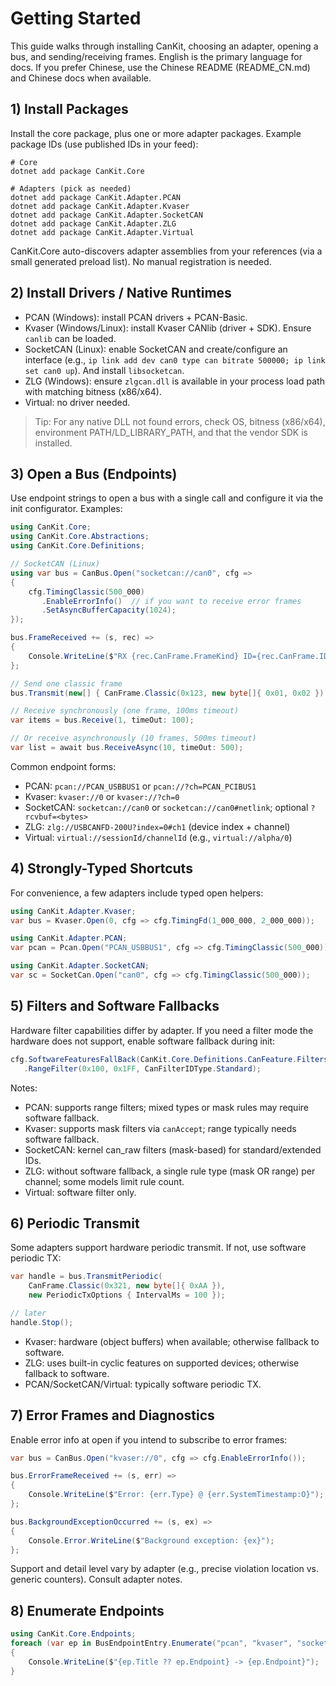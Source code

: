 # Getting Started

This guide walks through installing CanKit, choosing an adapter, opening a bus, and sending/receiving frames. English is the primary language for docs. If you prefer Chinese, use the Chinese README (README_CN.md) and Chinese docs when available.

## 1) Install Packages

Install the core package, plus one or more adapter packages. Example package IDs (use published IDs in your feed):

```
# Core
dotnet add package CanKit.Core

# Adapters (pick as needed)
dotnet add package CanKit.Adapter.PCAN
dotnet add package CanKit.Adapter.Kvaser
dotnet add package CanKit.Adapter.SocketCAN
dotnet add package CanKit.Adapter.ZLG
dotnet add package CanKit.Adapter.Virtual
```

CanKit.Core auto-discovers adapter assemblies from your references (via a small generated preload list). No manual registration is needed.

## 2) Install Drivers / Native Runtimes

- PCAN (Windows): install PCAN drivers + PCAN-Basic.
- Kvaser (Windows/Linux): install Kvaser CANlib (driver + SDK). Ensure `canlib` can be loaded.
- SocketCAN (Linux): enable SocketCAN and create/configure an interface (e.g., `ip link add dev can0 type can bitrate 500000; ip link set can0 up`). And install `libsocketcan`.
- ZLG (Windows): ensure `zlgcan.dll` is available in your process load path with matching bitness (x86/x64).
- Virtual: no driver needed.

> Tip: For any native DLL not found errors, check OS, bitness (x86/x64), environment PATH/LD_LIBRARY_PATH, and that the vendor SDK is installed.

## 3) Open a Bus (Endpoints)

Use endpoint strings to open a bus with a single call and configure it via the init configurator. Examples:

```csharp
using CanKit.Core;
using CanKit.Core.Abstractions;
using CanKit.Core.Definitions;

// SocketCAN (Linux)
using var bus = CanBus.Open("socketcan://can0", cfg =>
{
    cfg.TimingClassic(500_000)
       .EnableErrorInfo()  // if you want to receive error frames
       .SetAsyncBufferCapacity(1024);
});

bus.FrameReceived += (s, rec) =>
{
    Console.WriteLine($"RX {rec.CanFrame.FrameKind} ID={rec.CanFrame.ID:X} DLC={rec.CanFrame.Dlc}");
};

// Send one classic frame
bus.Transmit(new[] { CanFrame.Classic(0x123, new byte[]{ 0x01, 0x02 }) });

// Receive synchronously (one frame, 100ms timeout)
var items = bus.Receive(1, timeOut: 100);

// Or receive asynchronously (10 frames, 500ms timeout)
var list = await bus.ReceiveAsync(10, timeOut: 500);
```

Common endpoint forms:
- PCAN: `pcan://PCAN_USBBUS1` or `pcan://?ch=PCAN_PCIBUS1`
- Kvaser: `kvaser://0` or `kvaser://?ch=0`
- SocketCAN: `socketcan://can0` or `socketcan://can0#netlink`; optional `?rcvbuf=<bytes>`
- ZLG: `zlg://USBCANFD-200U?index=0#ch1` (device index + channel)
- Virtual: `virtual://sessionId/channelId` (e.g., `virtual://alpha/0`)

## 4) Strongly-Typed Shortcuts

For convenience, a few adapters include typed open helpers:

```csharp
using CanKit.Adapter.Kvaser;
var bus = Kvaser.Open(0, cfg => cfg.TimingFd(1_000_000, 2_000_000));

using CanKit.Adapter.PCAN;
var pcan = Pcan.Open("PCAN_USBBUS1", cfg => cfg.TimingClassic(500_000));

using CanKit.Adapter.SocketCAN;
var sc = SocketCan.Open("can0", cfg => cfg.TimingClassic(500_000));
```

## 5) Filters and Software Fallbacks

Hardware filter capabilities differ by adapter. If you need a filter mode the hardware does not support, enable software fallback during init:

```csharp
cfg.SoftwareFeaturesFallBack(CanKit.Core.Definitions.CanFeature.Filters)
   .RangeFilter(0x100, 0x1FF, CanFilterIDType.Standard);
```

Notes:
- PCAN: supports range filters; mixed types or mask rules may require software fallback.
- Kvaser: supports mask filters via `canAccept`; range typically needs software fallback.
- SocketCAN: kernel can_raw filters (mask-based) for standard/extended IDs.
- ZLG: without software fallback, a single rule type (mask OR range) per channel; some models limit rule count.
- Virtual: software filter only.

## 6) Periodic Transmit

Some adapters support hardware periodic transmit. If not, use software periodic TX:

```csharp
var handle = bus.TransmitPeriodic(
    CanFrame.Classic(0x321, new byte[]{ 0xAA }),
    new PeriodicTxOptions { IntervalMs = 100 });

// later
handle.Stop();
```

- Kvaser: hardware (object buffers) when available; otherwise fallback to software.
- ZLG: uses built-in cyclic features on supported devices; otherwise fallback to software.
- PCAN/SocketCAN/Virtual: typically software periodic TX.

## 7) Error Frames and Diagnostics

Enable error info at open if you intend to subscribe to error frames:

```csharp
var bus = CanBus.Open("kvaser://0", cfg => cfg.EnableErrorInfo());

bus.ErrorFrameReceived += (s, err) =>
{
    Console.WriteLine($"Error: {err.Type} @ {err.SystemTimestamp:O}");
};

bus.BackgroundExceptionOccurred += (s, ex) =>
{
    Console.Error.WriteLine($"Background exception: {ex}");
};
```

Support and detail level vary by adapter (e.g., precise violation location vs. generic counters). Consult adapter notes.

## 8) Enumerate Endpoints

```csharp
using CanKit.Core.Endpoints;
foreach (var ep in BusEndpointEntry.Enumerate("pcan", "kvaser", "socketcan", "zlg", "virtual"))
{
    Console.WriteLine($"{ep.Title ?? ep.Endpoint} -> {ep.Endpoint}");
}
```

